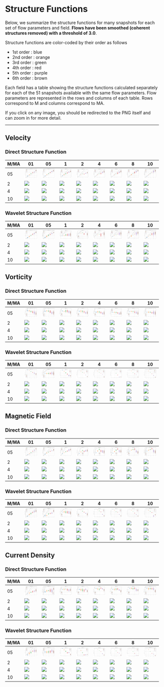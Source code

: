 # Structure Functions

Below, we summarize the structure functions for many snapshots for each set of flow parameters and field.
**Flows have been smoothed (coherent structures removed) with a threshold of 3.0**.

Structure functions are color-coded by their order as follows

  * 1st order : blue
  * 2nd order : orange
  * 3rd order : green
  * 4th order : red
  * 5th order : purple
  * 6th order : brown

Each field has a table showing the structure functions calculated separately for each of the 51 snapshots available with the same flow parameters.
Flow parameters are represented in the rows and columns of each table.
Rows correspond to M and columns correspond to MA.

If you click on any image, you should be redirected to the PNG itself and can zoom in for more detail.

---

## Velocity

### Direct Structure Function

|M/MA| 01 | 05 | 1 | 2 | 4 | 6 | 8 | 10 |
|----|----|----|---|---|---|---|---|----|
| 05 |<img src="M05MA01/w4t-plot-structure-function-ansatz-violin-128_M05MA01_avrg_vel_dsf_denoise-03d00-smooth.png">|<img src="M05MA05/w4t-plot-structure-function-ansatz-violin-128_M05MA05_avrg_vel_dsf_denoise-03d00-smooth.png">|<img src="M05MA1/w4t-plot-structure-function-ansatz-violin-128_M05MA1_avrg_vel_dsf_denoise-03d00-smooth.png">|<img src="M05MA2/w4t-plot-structure-function-ansatz-violin-128_M05MA2_avrg_vel_dsf_denoise-03d00-smooth.png">|<img src="M05MA4/w4t-plot-structure-function-ansatz-violin-128_M05MA4_avrg_vel_dsf_denoise-03d00-smooth.png">|<img src="M05MA6/w4t-plot-structure-function-ansatz-violin-128_M05MA6_avrg_vel_dsf_denoise-03d00-smooth.png">|<img src="M05MA8/w4t-plot-structure-function-ansatz-violin-128_M05MA8_avrg_vel_dsf_denoise-03d00-smooth.png">|<img src="M05MA10/w4t-plot-structure-function-ansatz-violin-128_M05MA10_avrg_vel_dsf_denoise-03d00-smooth.png">|
| 2  |<img src="M2MA01/w4t-plot-structure-function-ansatz-violin-128_M2MA01_avrg_vel_dsf_denoise-03d00-smooth.png">|<img src="M2MA05/w4t-plot-structure-function-ansatz-violin-128_M2MA05_avrg_vel_dsf_denoise-03d00-smooth.png">|<img src="M2MA1/w4t-plot-structure-function-ansatz-violin-128_M2MA1_avrg_vel_dsf_denoise-03d00-smooth.png">|<img src="M2MA2/w4t-plot-structure-function-ansatz-violin-128_M2MA2_avrg_vel_dsf_denoise-03d00-smooth.png">|<img src="M2MA4/w4t-plot-structure-function-ansatz-violin-128_M2MA4_avrg_vel_dsf_denoise-03d00-smooth.png">|<img src="M2MA6/w4t-plot-structure-function-ansatz-violin-128_M2MA6_avrg_vel_dsf_denoise-03d00-smooth.png">|<img src="M2MA8/w4t-plot-structure-function-ansatz-violin-128_M2MA8_avrg_vel_dsf_denoise-03d00-smooth.png">|<img src="M2MA10/w4t-plot-structure-function-ansatz-violin-128_M2MA10_avrg_vel_dsf_denoise-03d00-smooth.png">|
| 4  |<img src="M4MA01/w4t-plot-structure-function-ansatz-violin-128_M4MA01_avrg_vel_dsf_denoise-03d00-smooth.png">|<img src="M4MA05/w4t-plot-structure-function-ansatz-violin-128_M4MA05_avrg_vel_dsf_denoise-03d00-smooth.png">|<img src="M4MA1/w4t-plot-structure-function-ansatz-violin-128_M4MA1_avrg_vel_dsf_denoise-03d00-smooth.png">|<img src="M4MA2/w4t-plot-structure-function-ansatz-violin-128_M4MA2_avrg_vel_dsf_denoise-03d00-smooth.png">|<img src="M4MA4/w4t-plot-structure-function-ansatz-violin-128_M4MA4_avrg_vel_dsf_denoise-03d00-smooth.png">|<img src="M4MA6/w4t-plot-structure-function-ansatz-violin-128_M4MA6_avrg_vel_dsf_denoise-03d00-smooth.png">|<img src="M4MA8/w4t-plot-structure-function-ansatz-violin-128_M4MA8_avrg_vel_dsf_denoise-03d00-smooth.png">|<img src="M4MA10/w4t-plot-structure-function-ansatz-violin-128_M4MA10_avrg_vel_dsf_denoise-03d00-smooth.png">|
| 10 |<img src="M10MA01/w4t-plot-structure-function-ansatz-violin-128_M10MA01_avrg_vel_dsf_denoise-03d00-smooth.png">|<img src="M10MA05/w4t-plot-structure-function-ansatz-violin-128_M10MA05_avrg_vel_dsf_denoise-03d00-smooth.png">|<img src="M10MA1/w4t-plot-structure-function-ansatz-violin-128_M10MA1_avrg_vel_dsf_denoise-03d00-smooth.png">|<img src="M10MA2/w4t-plot-structure-function-ansatz-violin-128_M10MA2_avrg_vel_dsf_denoise-03d00-smooth.png">|<img src="M10MA4/w4t-plot-structure-function-ansatz-violin-128_M10MA4_avrg_vel_dsf_denoise-03d00-smooth.png">|<img src="M10MA6/w4t-plot-structure-function-ansatz-violin-128_M10MA6_avrg_vel_dsf_denoise-03d00-smooth.png">|<img src="M10MA8/w4t-plot-structure-function-ansatz-violin-128_M10MA8_avrg_vel_dsf_denoise-03d00-smooth.png">|<img src="M10MA10/w4t-plot-structure-function-ansatz-violin-128_M10MA10_avrg_vel_dsf_denoise-03d00-smooth.png">|

### Wavelet Structure Function

|M/MA| 01 | 05 | 1 | 2 | 4 | 6 | 8 | 10 |
|----|----|----|---|---|---|---|---|----|
| 05 |<img src="M05MA01/w4t-plot-structure-function-ansatz-violin-128_M05MA01_avrg_vel_wsf_denoise-03d00-smooth.png">|<img src="M05MA05/w4t-plot-structure-function-ansatz-violin-128_M05MA05_avrg_vel_wsf_denoise-03d00-smooth.png">|<img src="M05MA1/w4t-plot-structure-function-ansatz-violin-128_M05MA1_avrg_vel_wsf_denoise-03d00-smooth.png">|<img src="M05MA2/w4t-plot-structure-function-ansatz-violin-128_M05MA2_avrg_vel_wsf_denoise-03d00-smooth.png">|<img src="M05MA4/w4t-plot-structure-function-ansatz-violin-128_M05MA4_avrg_vel_wsf_denoise-03d00-smooth.png">|<img src="M05MA6/w4t-plot-structure-function-ansatz-violin-128_M05MA6_avrg_vel_wsf_denoise-03d00-smooth.png">|<img src="M05MA8/w4t-plot-structure-function-ansatz-violin-128_M05MA8_avrg_vel_wsf_denoise-03d00-smooth.png">|<img src="M05MA10/w4t-plot-structure-function-ansatz-violin-128_M05MA10_avrg_vel_wsf_denoise-03d00-smooth.png">|
| 2  |<img src="M2MA01/w4t-plot-structure-function-ansatz-violin-128_M2MA01_avrg_vel_wsf_denoise-03d00-smooth.png">|<img src="M2MA05/w4t-plot-structure-function-ansatz-violin-128_M2MA05_avrg_vel_wsf_denoise-03d00-smooth.png">|<img src="M2MA1/w4t-plot-structure-function-ansatz-violin-128_M2MA1_avrg_vel_wsf_denoise-03d00-smooth.png">|<img src="M2MA2/w4t-plot-structure-function-ansatz-violin-128_M2MA2_avrg_vel_wsf_denoise-03d00-smooth.png">|<img src="M2MA4/w4t-plot-structure-function-ansatz-violin-128_M2MA4_avrg_vel_wsf_denoise-03d00-smooth.png">|<img src="M2MA6/w4t-plot-structure-function-ansatz-violin-128_M2MA6_avrg_vel_wsf_denoise-03d00-smooth.png">|<img src="M2MA8/w4t-plot-structure-function-ansatz-violin-128_M2MA8_avrg_vel_wsf_denoise-03d00-smooth.png">|<img src="M2MA10/w4t-plot-structure-function-ansatz-violin-128_M2MA10_avrg_vel_wsf_denoise-03d00-smooth.png">|
| 4  |<img src="M4MA01/w4t-plot-structure-function-ansatz-violin-128_M4MA01_avrg_vel_wsf_denoise-03d00-smooth.png">|<img src="M4MA05/w4t-plot-structure-function-ansatz-violin-128_M4MA05_avrg_vel_wsf_denoise-03d00-smooth.png">|<img src="M4MA1/w4t-plot-structure-function-ansatz-violin-128_M4MA1_avrg_vel_wsf_denoise-03d00-smooth.png">|<img src="M4MA2/w4t-plot-structure-function-ansatz-violin-128_M4MA2_avrg_vel_wsf_denoise-03d00-smooth.png">|<img src="M4MA4/w4t-plot-structure-function-ansatz-violin-128_M4MA4_avrg_vel_wsf_denoise-03d00-smooth.png">|<img src="M4MA6/w4t-plot-structure-function-ansatz-violin-128_M4MA6_avrg_vel_wsf_denoise-03d00-smooth.png">|<img src="M4MA8/w4t-plot-structure-function-ansatz-violin-128_M4MA8_avrg_vel_wsf_denoise-03d00-smooth.png">|<img src="M4MA10/w4t-plot-structure-function-ansatz-violin-128_M4MA10_avrg_vel_wsf_denoise-03d00-smooth.png">|
| 10 |<img src="M10MA01/w4t-plot-structure-function-ansatz-violin-128_M10MA01_avrg_vel_wsf_denoise-03d00-smooth.png">|<img src="M10MA05/w4t-plot-structure-function-ansatz-violin-128_M10MA05_avrg_vel_wsf_denoise-03d00-smooth.png">|<img src="M10MA1/w4t-plot-structure-function-ansatz-violin-128_M10MA1_avrg_vel_wsf_denoise-03d00-smooth.png">|<img src="M10MA2/w4t-plot-structure-function-ansatz-violin-128_M10MA2_avrg_vel_wsf_denoise-03d00-smooth.png">|<img src="M10MA4/w4t-plot-structure-function-ansatz-violin-128_M10MA4_avrg_vel_wsf_denoise-03d00-smooth.png">|<img src="M10MA6/w4t-plot-structure-function-ansatz-violin-128_M10MA6_avrg_vel_wsf_denoise-03d00-smooth.png">|<img src="M10MA8/w4t-plot-structure-function-ansatz-violin-128_M10MA8_avrg_vel_wsf_denoise-03d00-smooth.png">|<img src="M10MA10/w4t-plot-structure-function-ansatz-violin-128_M10MA10_avrg_vel_wsf_denoise-03d00-smooth.png">|

## Vorticity

### Direct Structure Function

|M/MA| 01 | 05 | 1 | 2 | 4 | 6 | 8 | 10 |
|----|----|----|---|---|---|---|---|----|
| 05 |<img src="M05MA01/w4t-plot-structure-function-ansatz-violin-128_M05MA01_avrg_vort_dsf_denoise-03d00-smooth.png">|<img src="M05MA05/w4t-plot-structure-function-ansatz-violin-128_M05MA05_avrg_vort_dsf_denoise-03d00-smooth.png">|<img src="M05MA1/w4t-plot-structure-function-ansatz-violin-128_M05MA1_avrg_vort_dsf_denoise-03d00-smooth.png">|<img src="M05MA2/w4t-plot-structure-function-ansatz-violin-128_M05MA2_avrg_vort_dsf_denoise-03d00-smooth.png">|<img src="M05MA4/w4t-plot-structure-function-ansatz-violin-128_M05MA4_avrg_vort_dsf_denoise-03d00-smooth.png">|<img src="M05MA6/w4t-plot-structure-function-ansatz-violin-128_M05MA6_avrg_vort_dsf_denoise-03d00-smooth.png">|<img src="M05MA8/w4t-plot-structure-function-ansatz-violin-128_M05MA8_avrg_vort_dsf_denoise-03d00-smooth.png">|<img src="M05MA10/w4t-plot-structure-function-ansatz-violin-128_M05MA10_avrg_vort_dsf_denoise-03d00-smooth.png">|
| 2  |<img src="M2MA01/w4t-plot-structure-function-ansatz-violin-128_M2MA01_avrg_vort_dsf_denoise-03d00-smooth.png">|<img src="M2MA05/w4t-plot-structure-function-ansatz-violin-128_M2MA05_avrg_vort_dsf_denoise-03d00-smooth.png">|<img src="M2MA1/w4t-plot-structure-function-ansatz-violin-128_M2MA1_avrg_vort_dsf_denoise-03d00-smooth.png">|<img src="M2MA2/w4t-plot-structure-function-ansatz-violin-128_M2MA2_avrg_vort_dsf_denoise-03d00-smooth.png">|<img src="M2MA4/w4t-plot-structure-function-ansatz-violin-128_M2MA4_avrg_vort_dsf_denoise-03d00-smooth.png">|<img src="M2MA6/w4t-plot-structure-function-ansatz-violin-128_M2MA6_avrg_vort_dsf_denoise-03d00-smooth.png">|<img src="M2MA8/w4t-plot-structure-function-ansatz-violin-128_M2MA8_avrg_vort_dsf_denoise-03d00-smooth.png">|<img src="M2MA10/w4t-plot-structure-function-ansatz-violin-128_M2MA10_avrg_vort_dsf_denoise-03d00-smooth.png">|
| 4  |<img src="M4MA01/w4t-plot-structure-function-ansatz-violin-128_M4MA01_avrg_vort_dsf_denoise-03d00-smooth.png">|<img src="M4MA05/w4t-plot-structure-function-ansatz-violin-128_M4MA05_avrg_vort_dsf_denoise-03d00-smooth.png">|<img src="M4MA1/w4t-plot-structure-function-ansatz-violin-128_M4MA1_avrg_vort_dsf_denoise-03d00-smooth.png">|<img src="M4MA2/w4t-plot-structure-function-ansatz-violin-128_M4MA2_avrg_vort_dsf_denoise-03d00-smooth.png">|<img src="M4MA4/w4t-plot-structure-function-ansatz-violin-128_M4MA4_avrg_vort_dsf_denoise-03d00-smooth.png">|<img src="M4MA6/w4t-plot-structure-function-ansatz-violin-128_M4MA6_avrg_vort_dsf_denoise-03d00-smooth.png">|<img src="M4MA8/w4t-plot-structure-function-ansatz-violin-128_M4MA8_avrg_vort_dsf_denoise-03d00-smooth.png">|<img src="M4MA10/w4t-plot-structure-function-ansatz-violin-128_M4MA10_avrg_vort_dsf_denoise-03d00-smooth.png">|
| 10 |<img src="M10MA01/w4t-plot-structure-function-ansatz-violin-128_M10MA01_avrg_vort_dsf_denoise-03d00-smooth.png">|<img src="M10MA05/w4t-plot-structure-function-ansatz-violin-128_M10MA05_avrg_vort_dsf_denoise-03d00-smooth.png">|<img src="M10MA1/w4t-plot-structure-function-ansatz-violin-128_M10MA1_avrg_vort_dsf_denoise-03d00-smooth.png">|<img src="M10MA2/w4t-plot-structure-function-ansatz-violin-128_M10MA2_avrg_vort_dsf_denoise-03d00-smooth.png">|<img src="M10MA4/w4t-plot-structure-function-ansatz-violin-128_M10MA4_avrg_vort_dsf_denoise-03d00-smooth.png">|<img src="M10MA6/w4t-plot-structure-function-ansatz-violin-128_M10MA6_avrg_vort_dsf_denoise-03d00-smooth.png">|<img src="M10MA8/w4t-plot-structure-function-ansatz-violin-128_M10MA8_avrg_vort_dsf_denoise-03d00-smooth.png">|<img src="M10MA10/w4t-plot-structure-function-ansatz-violin-128_M10MA10_avrg_vort_dsf_denoise-03d00-smooth.png">|

### Wavelet Structure Function

|M/MA| 01 | 05 | 1 | 2 | 4 | 6 | 8 | 10 |
|----|----|----|---|---|---|---|---|----|
| 05 |<img src="M05MA01/w4t-plot-structure-function-ansatz-violin-128_M05MA01_avrg_vort_wsf_denoise-03d00-smooth.png">|<img src="M05MA05/w4t-plot-structure-function-ansatz-violin-128_M05MA05_avrg_vort_wsf_denoise-03d00-smooth.png">|<img src="M05MA1/w4t-plot-structure-function-ansatz-violin-128_M05MA1_avrg_vort_wsf_denoise-03d00-smooth.png">|<img src="M05MA2/w4t-plot-structure-function-ansatz-violin-128_M05MA2_avrg_vort_wsf_denoise-03d00-smooth.png">|<img src="M05MA4/w4t-plot-structure-function-ansatz-violin-128_M05MA4_avrg_vort_wsf_denoise-03d00-smooth.png">|<img src="M05MA6/w4t-plot-structure-function-ansatz-violin-128_M05MA6_avrg_vort_wsf_denoise-03d00-smooth.png">|<img src="M05MA8/w4t-plot-structure-function-ansatz-violin-128_M05MA8_avrg_vort_wsf_denoise-03d00-smooth.png">|<img src="M05MA10/w4t-plot-structure-function-ansatz-violin-128_M05MA10_avrg_vort_wsf_denoise-03d00-smooth.png">|
| 2  |<img src="M2MA01/w4t-plot-structure-function-ansatz-violin-128_M2MA01_avrg_vort_wsf_denoise-03d00-smooth.png">|<img src="M2MA05/w4t-plot-structure-function-ansatz-violin-128_M2MA05_avrg_vort_wsf_denoise-03d00-smooth.png">|<img src="M2MA1/w4t-plot-structure-function-ansatz-violin-128_M2MA1_avrg_vort_wsf_denoise-03d00-smooth.png">|<img src="M2MA2/w4t-plot-structure-function-ansatz-violin-128_M2MA2_avrg_vort_wsf_denoise-03d00-smooth.png">|<img src="M2MA4/w4t-plot-structure-function-ansatz-violin-128_M2MA4_avrg_vort_wsf_denoise-03d00-smooth.png">|<img src="M2MA6/w4t-plot-structure-function-ansatz-violin-128_M2MA6_avrg_vort_wsf_denoise-03d00-smooth.png">|<img src="M2MA8/w4t-plot-structure-function-ansatz-violin-128_M2MA8_avrg_vort_wsf_denoise-03d00-smooth.png">|<img src="M2MA10/w4t-plot-structure-function-ansatz-violin-128_M2MA10_avrg_vort_wsf_denoise-03d00-smooth.png">|
| 4  |<img src="M4MA01/w4t-plot-structure-function-ansatz-violin-128_M4MA01_avrg_vort_wsf_denoise-03d00-smooth.png">|<img src="M4MA05/w4t-plot-structure-function-ansatz-violin-128_M4MA05_avrg_vort_wsf_denoise-03d00-smooth.png">|<img src="M4MA1/w4t-plot-structure-function-ansatz-violin-128_M4MA1_avrg_vort_wsf_denoise-03d00-smooth.png">|<img src="M4MA2/w4t-plot-structure-function-ansatz-violin-128_M4MA2_avrg_vort_wsf_denoise-03d00-smooth.png">|<img src="M4MA4/w4t-plot-structure-function-ansatz-violin-128_M4MA4_avrg_vort_wsf_denoise-03d00-smooth.png">|<img src="M4MA6/w4t-plot-structure-function-ansatz-violin-128_M4MA6_avrg_vort_wsf_denoise-03d00-smooth.png">|<img src="M4MA8/w4t-plot-structure-function-ansatz-violin-128_M4MA8_avrg_vort_wsf_denoise-03d00-smooth.png">|<img src="M4MA10/w4t-plot-structure-function-ansatz-violin-128_M4MA10_avrg_vort_wsf_denoise-03d00-smooth.png">|
| 10 |<img src="M10MA01/w4t-plot-structure-function-ansatz-violin-128_M10MA01_avrg_vort_wsf_denoise-03d00-smooth.png">|<img src="M10MA05/w4t-plot-structure-function-ansatz-violin-128_M10MA05_avrg_vort_wsf_denoise-03d00-smooth.png">|<img src="M10MA1/w4t-plot-structure-function-ansatz-violin-128_M10MA1_avrg_vort_wsf_denoise-03d00-smooth.png">|<img src="M10MA2/w4t-plot-structure-function-ansatz-violin-128_M10MA2_avrg_vort_wsf_denoise-03d00-smooth.png">|<img src="M10MA4/w4t-plot-structure-function-ansatz-violin-128_M10MA4_avrg_vort_wsf_denoise-03d00-smooth.png">|<img src="M10MA6/w4t-plot-structure-function-ansatz-violin-128_M10MA6_avrg_vort_wsf_denoise-03d00-smooth.png">|<img src="M10MA8/w4t-plot-structure-function-ansatz-violin-128_M10MA8_avrg_vort_wsf_denoise-03d00-smooth.png">|<img src="M10MA10/w4t-plot-structure-function-ansatz-violin-128_M10MA10_avrg_vort_wsf_denoise-03d00-smooth.png">|

## Magnetic Field

### Direct Structure Function

|M/MA| 01 | 05 | 1 | 2 | 4 | 6 | 8 | 10 |
|----|----|----|---|---|---|---|---|----|
| 05 |<img src="M05MA01/w4t-plot-structure-function-ansatz-violin-128_M05MA01_avrg_mag_dsf_denoise-03d00-smooth.png">|<img src="M05MA05/w4t-plot-structure-function-ansatz-violin-128_M05MA05_avrg_mag_dsf_denoise-03d00-smooth.png">|<img src="M05MA1/w4t-plot-structure-function-ansatz-violin-128_M05MA1_avrg_mag_dsf_denoise-03d00-smooth.png">|<img src="M05MA2/w4t-plot-structure-function-ansatz-violin-128_M05MA2_avrg_mag_dsf_denoise-03d00-smooth.png">|<img src="M05MA4/w4t-plot-structure-function-ansatz-violin-128_M05MA4_avrg_mag_dsf_denoise-03d00-smooth.png">|<img src="M05MA6/w4t-plot-structure-function-ansatz-violin-128_M05MA6_avrg_mag_dsf_denoise-03d00-smooth.png">|<img src="M05MA8/w4t-plot-structure-function-ansatz-violin-128_M05MA8_avrg_mag_dsf_denoise-03d00-smooth.png">|<img src="M05MA10/w4t-plot-structure-function-ansatz-violin-128_M05MA10_avrg_mag_dsf_denoise-03d00-smooth.png">|
| 2  |<img src="M2MA01/w4t-plot-structure-function-ansatz-violin-128_M2MA01_avrg_mag_dsf_denoise-03d00-smooth.png">|<img src="M2MA05/w4t-plot-structure-function-ansatz-violin-128_M2MA05_avrg_mag_dsf_denoise-03d00-smooth.png">|<img src="M2MA1/w4t-plot-structure-function-ansatz-violin-128_M2MA1_avrg_mag_dsf_denoise-03d00-smooth.png">|<img src="M2MA2/w4t-plot-structure-function-ansatz-violin-128_M2MA2_avrg_mag_dsf_denoise-03d00-smooth.png">|<img src="M2MA4/w4t-plot-structure-function-ansatz-violin-128_M2MA4_avrg_mag_dsf_denoise-03d00-smooth.png">|<img src="M2MA6/w4t-plot-structure-function-ansatz-violin-128_M2MA6_avrg_mag_dsf_denoise-03d00-smooth.png">|<img src="M2MA8/w4t-plot-structure-function-ansatz-violin-128_M2MA8_avrg_mag_dsf_denoise-03d00-smooth.png">|<img src="M2MA10/w4t-plot-structure-function-ansatz-violin-128_M2MA10_avrg_mag_dsf_denoise-03d00-smooth.png">|
| 4  |<img src="M4MA01/w4t-plot-structure-function-ansatz-violin-128_M4MA01_avrg_mag_dsf_denoise-03d00-smooth.png">|<img src="M4MA05/w4t-plot-structure-function-ansatz-violin-128_M4MA05_avrg_mag_dsf_denoise-03d00-smooth.png">|<img src="M4MA1/w4t-plot-structure-function-ansatz-violin-128_M4MA1_avrg_mag_dsf_denoise-03d00-smooth.png">|<img src="M4MA2/w4t-plot-structure-function-ansatz-violin-128_M4MA2_avrg_mag_dsf_denoise-03d00-smooth.png">|<img src="M4MA4/w4t-plot-structure-function-ansatz-violin-128_M4MA4_avrg_mag_dsf_denoise-03d00-smooth.png">|<img src="M4MA6/w4t-plot-structure-function-ansatz-violin-128_M4MA6_avrg_mag_dsf_denoise-03d00-smooth.png">|<img src="M4MA8/w4t-plot-structure-function-ansatz-violin-128_M4MA8_avrg_mag_dsf_denoise-03d00-smooth.png">|<img src="M4MA10/w4t-plot-structure-function-ansatz-violin-128_M4MA10_avrg_mag_dsf_denoise-03d00-smooth.png">|
| 10 |<img src="M10MA01/w4t-plot-structure-function-ansatz-violin-128_M10MA01_avrg_mag_dsf_denoise-03d00-smooth.png">|<img src="M10MA05/w4t-plot-structure-function-ansatz-violin-128_M10MA05_avrg_mag_dsf_denoise-03d00-smooth.png">|<img src="M10MA1/w4t-plot-structure-function-ansatz-violin-128_M10MA1_avrg_mag_dsf_denoise-03d00-smooth.png">|<img src="M10MA2/w4t-plot-structure-function-ansatz-violin-128_M10MA2_avrg_mag_dsf_denoise-03d00-smooth.png">|<img src="M10MA4/w4t-plot-structure-function-ansatz-violin-128_M10MA4_avrg_mag_dsf_denoise-03d00-smooth.png">|<img src="M10MA6/w4t-plot-structure-function-ansatz-violin-128_M10MA6_avrg_mag_dsf_denoise-03d00-smooth.png">|<img src="M10MA8/w4t-plot-structure-function-ansatz-violin-128_M10MA8_avrg_mag_dsf_denoise-03d00-smooth.png">|<img src="M10MA10/w4t-plot-structure-function-ansatz-violin-128_M10MA10_avrg_mag_dsf_denoise-03d00-smooth.png">|

### Wavelet Structure Function

|M/MA| 01 | 05 | 1 | 2 | 4 | 6 | 8 | 10 |
|----|----|----|---|---|---|---|---|----|
| 05 |<img src="M05MA01/w4t-plot-structure-function-ansatz-violin-128_M05MA01_avrg_mag_wsf_denoise-03d00-smooth.png">|<img src="M05MA05/w4t-plot-structure-function-ansatz-violin-128_M05MA05_avrg_mag_wsf_denoise-03d00-smooth.png">|<img src="M05MA1/w4t-plot-structure-function-ansatz-violin-128_M05MA1_avrg_mag_wsf_denoise-03d00-smooth.png">|<img src="M05MA2/w4t-plot-structure-function-ansatz-violin-128_M05MA2_avrg_mag_wsf_denoise-03d00-smooth.png">|<img src="M05MA4/w4t-plot-structure-function-ansatz-violin-128_M05MA4_avrg_mag_wsf_denoise-03d00-smooth.png">|<img src="M05MA6/w4t-plot-structure-function-ansatz-violin-128_M05MA6_avrg_mag_wsf_denoise-03d00-smooth.png">|<img src="M05MA8/w4t-plot-structure-function-ansatz-violin-128_M05MA8_avrg_mag_wsf_denoise-03d00-smooth.png">|<img src="M05MA10/w4t-plot-structure-function-ansatz-violin-128_M05MA10_avrg_mag_wsf_denoise-03d00-smooth.png">|
| 2  |<img src="M2MA01/w4t-plot-structure-function-ansatz-violin-128_M2MA01_avrg_mag_wsf_denoise-03d00-smooth.png">|<img src="M2MA05/w4t-plot-structure-function-ansatz-violin-128_M2MA05_avrg_mag_wsf_denoise-03d00-smooth.png">|<img src="M2MA1/w4t-plot-structure-function-ansatz-violin-128_M2MA1_avrg_mag_wsf_denoise-03d00-smooth.png">|<img src="M2MA2/w4t-plot-structure-function-ansatz-violin-128_M2MA2_avrg_mag_wsf_denoise-03d00-smooth.png">|<img src="M2MA4/w4t-plot-structure-function-ansatz-violin-128_M2MA4_avrg_mag_wsf_denoise-03d00-smooth.png">|<img src="M2MA6/w4t-plot-structure-function-ansatz-violin-128_M2MA6_avrg_mag_wsf_denoise-03d00-smooth.png">|<img src="M2MA8/w4t-plot-structure-function-ansatz-violin-128_M2MA8_avrg_mag_wsf_denoise-03d00-smooth.png">|<img src="M2MA10/w4t-plot-structure-function-ansatz-violin-128_M2MA10_avrg_mag_wsf_denoise-03d00-smooth.png">|
| 4  |<img src="M4MA01/w4t-plot-structure-function-ansatz-violin-128_M4MA01_avrg_mag_wsf_denoise-03d00-smooth.png">|<img src="M4MA05/w4t-plot-structure-function-ansatz-violin-128_M4MA05_avrg_mag_wsf_denoise-03d00-smooth.png">|<img src="M4MA1/w4t-plot-structure-function-ansatz-violin-128_M4MA1_avrg_mag_wsf_denoise-03d00-smooth.png">|<img src="M4MA2/w4t-plot-structure-function-ansatz-violin-128_M4MA2_avrg_mag_wsf_denoise-03d00-smooth.png">|<img src="M4MA4/w4t-plot-structure-function-ansatz-violin-128_M4MA4_avrg_mag_wsf_denoise-03d00-smooth.png">|<img src="M4MA6/w4t-plot-structure-function-ansatz-violin-128_M4MA6_avrg_mag_wsf_denoise-03d00-smooth.png">|<img src="M4MA8/w4t-plot-structure-function-ansatz-violin-128_M4MA8_avrg_mag_wsf_denoise-03d00-smooth.png">|<img src="M4MA10/w4t-plot-structure-function-ansatz-violin-128_M4MA10_avrg_mag_wsf_denoise-03d00-smooth.png">|
| 10 |<img src="M10MA01/w4t-plot-structure-function-ansatz-violin-128_M10MA01_avrg_mag_wsf_denoise-03d00-smooth.png">|<img src="M10MA05/w4t-plot-structure-function-ansatz-violin-128_M10MA05_avrg_mag_wsf_denoise-03d00-smooth.png">|<img src="M10MA1/w4t-plot-structure-function-ansatz-violin-128_M10MA1_avrg_mag_wsf_denoise-03d00-smooth.png">|<img src="M10MA2/w4t-plot-structure-function-ansatz-violin-128_M10MA2_avrg_mag_wsf_denoise-03d00-smooth.png">|<img src="M10MA4/w4t-plot-structure-function-ansatz-violin-128_M10MA4_avrg_mag_wsf_denoise-03d00-smooth.png">|<img src="M10MA6/w4t-plot-structure-function-ansatz-violin-128_M10MA6_avrg_mag_wsf_denoise-03d00-smooth.png">|<img src="M10MA8/w4t-plot-structure-function-ansatz-violin-128_M10MA8_avrg_mag_wsf_denoise-03d00-smooth.png">|<img src="M10MA10/w4t-plot-structure-function-ansatz-violin-128_M10MA10_avrg_mag_wsf_denoise-03d00-smooth.png">|

## Current Density

### Direct Structure Function

|M/MA| 01 | 05 | 1 | 2 | 4 | 6 | 8 | 10 |
|----|----|----|---|---|---|---|---|----|
| 05 |<img src="M05MA01/w4t-plot-structure-function-ansatz-violin-128_M05MA01_avrg_curr_dsf_denoise-03d00-smooth.png">|<img src="M05MA05/w4t-plot-structure-function-ansatz-violin-128_M05MA05_avrg_curr_dsf_denoise-03d00-smooth.png">|<img src="M05MA1/w4t-plot-structure-function-ansatz-violin-128_M05MA1_avrg_curr_dsf_denoise-03d00-smooth.png">|<img src="M05MA2/w4t-plot-structure-function-ansatz-violin-128_M05MA2_avrg_curr_dsf_denoise-03d00-smooth.png">|<img src="M05MA4/w4t-plot-structure-function-ansatz-violin-128_M05MA4_avrg_curr_dsf_denoise-03d00-smooth.png">|<img src="M05MA6/w4t-plot-structure-function-ansatz-violin-128_M05MA6_avrg_curr_dsf_denoise-03d00-smooth.png">|<img src="M05MA8/w4t-plot-structure-function-ansatz-violin-128_M05MA8_avrg_curr_dsf_denoise-03d00-smooth.png">|<img src="M05MA10/w4t-plot-structure-function-ansatz-violin-128_M05MA10_avrg_curr_dsf_denoise-03d00-smooth.png">|
| 2  |<img src="M2MA01/w4t-plot-structure-function-ansatz-violin-128_M2MA01_avrg_curr_dsf_denoise-03d00-smooth.png">|<img src="M2MA05/w4t-plot-structure-function-ansatz-violin-128_M2MA05_avrg_curr_dsf_denoise-03d00-smooth.png">|<img src="M2MA1/w4t-plot-structure-function-ansatz-violin-128_M2MA1_avrg_curr_dsf_denoise-03d00-smooth.png">|<img src="M2MA2/w4t-plot-structure-function-ansatz-violin-128_M2MA2_avrg_curr_dsf_denoise-03d00-smooth.png">|<img src="M2MA4/w4t-plot-structure-function-ansatz-violin-128_M2MA4_avrg_curr_dsf_denoise-03d00-smooth.png">|<img src="M2MA6/w4t-plot-structure-function-ansatz-violin-128_M2MA6_avrg_curr_dsf_denoise-03d00-smooth.png">|<img src="M2MA8/w4t-plot-structure-function-ansatz-violin-128_M2MA8_avrg_curr_dsf_denoise-03d00-smooth.png">|<img src="M2MA10/w4t-plot-structure-function-ansatz-violin-128_M2MA10_avrg_curr_dsf_denoise-03d00-smooth.png">|
| 4  |<img src="M4MA01/w4t-plot-structure-function-ansatz-violin-128_M4MA01_avrg_curr_dsf_denoise-03d00-smooth.png">|<img src="M4MA05/w4t-plot-structure-function-ansatz-violin-128_M4MA05_avrg_curr_dsf_denoise-03d00-smooth.png">|<img src="M4MA1/w4t-plot-structure-function-ansatz-violin-128_M4MA1_avrg_curr_dsf_denoise-03d00-smooth.png">|<img src="M4MA2/w4t-plot-structure-function-ansatz-violin-128_M4MA2_avrg_curr_dsf_denoise-03d00-smooth.png">|<img src="M4MA4/w4t-plot-structure-function-ansatz-violin-128_M4MA4_avrg_curr_dsf_denoise-03d00-smooth.png">|<img src="M4MA6/w4t-plot-structure-function-ansatz-violin-128_M4MA6_avrg_curr_dsf_denoise-03d00-smooth.png">|<img src="M4MA8/w4t-plot-structure-function-ansatz-violin-128_M4MA8_avrg_curr_dsf_denoise-03d00-smooth.png">|<img src="M4MA10/w4t-plot-structure-function-ansatz-violin-128_M4MA10_avrg_curr_dsf_denoise-03d00-smooth.png">|
| 10 |<img src="M10MA01/w4t-plot-structure-function-ansatz-violin-128_M10MA01_avrg_curr_dsf_denoise-03d00-smooth.png">|<img src="M10MA05/w4t-plot-structure-function-ansatz-violin-128_M10MA05_avrg_curr_dsf_denoise-03d00-smooth.png">|<img src="M10MA1/w4t-plot-structure-function-ansatz-violin-128_M10MA1_avrg_curr_dsf_denoise-03d00-smooth.png">|<img src="M10MA2/w4t-plot-structure-function-ansatz-violin-128_M10MA2_avrg_curr_dsf_denoise-03d00-smooth.png">|<img src="M10MA4/w4t-plot-structure-function-ansatz-violin-128_M10MA4_avrg_curr_dsf_denoise-03d00-smooth.png">|<img src="M10MA6/w4t-plot-structure-function-ansatz-violin-128_M10MA6_avrg_curr_dsf_denoise-03d00-smooth.png">|<img src="M10MA8/w4t-plot-structure-function-ansatz-violin-128_M10MA8_avrg_curr_dsf_denoise-03d00-smooth.png">|<img src="M10MA10/w4t-plot-structure-function-ansatz-violin-128_M10MA10_avrg_curr_dsf_denoise-03d00-smooth.png">|

### Wavelet Structure Function

|M/MA| 01 | 05 | 1 | 2 | 4 | 6 | 8 | 10 |
|----|----|----|---|---|---|---|---|----|
| 05 |<img src="M05MA01/w4t-plot-structure-function-ansatz-violin-128_M05MA01_avrg_curr_wsf_denoise-03d00-smooth.png">|<img src="M05MA05/w4t-plot-structure-function-ansatz-violin-128_M05MA05_avrg_curr_wsf_denoise-03d00-smooth.png">|<img src="M05MA1/w4t-plot-structure-function-ansatz-violin-128_M05MA1_avrg_curr_wsf_denoise-03d00-smooth.png">|<img src="M05MA2/w4t-plot-structure-function-ansatz-violin-128_M05MA2_avrg_curr_wsf_denoise-03d00-smooth.png">|<img src="M05MA4/w4t-plot-structure-function-ansatz-violin-128_M05MA4_avrg_curr_wsf_denoise-03d00-smooth.png">|<img src="M05MA6/w4t-plot-structure-function-ansatz-violin-128_M05MA6_avrg_curr_wsf_denoise-03d00-smooth.png">|<img src="M05MA8/w4t-plot-structure-function-ansatz-violin-128_M05MA8_avrg_curr_wsf_denoise-03d00-smooth.png">|<img src="M05MA10/w4t-plot-structure-function-ansatz-violin-128_M05MA10_avrg_curr_wsf_denoise-03d00-smooth.png">|
| 2  |<img src="M2MA01/w4t-plot-structure-function-ansatz-violin-128_M2MA01_avrg_curr_wsf_denoise-03d00-smooth.png">|<img src="M2MA05/w4t-plot-structure-function-ansatz-violin-128_M2MA05_avrg_curr_wsf_denoise-03d00-smooth.png">|<img src="M2MA1/w4t-plot-structure-function-ansatz-violin-128_M2MA1_avrg_curr_wsf_denoise-03d00-smooth.png">|<img src="M2MA2/w4t-plot-structure-function-ansatz-violin-128_M2MA2_avrg_curr_wsf_denoise-03d00-smooth.png">|<img src="M2MA4/w4t-plot-structure-function-ansatz-violin-128_M2MA4_avrg_curr_wsf_denoise-03d00-smooth.png">|<img src="M2MA6/w4t-plot-structure-function-ansatz-violin-128_M2MA6_avrg_curr_wsf_denoise-03d00-smooth.png">|<img src="M2MA8/w4t-plot-structure-function-ansatz-violin-128_M2MA8_avrg_curr_wsf_denoise-03d00-smooth.png">|<img src="M2MA10/w4t-plot-structure-function-ansatz-violin-128_M2MA10_avrg_curr_wsf_denoise-03d00-smooth.png">|
| 4  |<img src="M4MA01/w4t-plot-structure-function-ansatz-violin-128_M4MA01_avrg_curr_wsf_denoise-03d00-smooth.png">|<img src="M4MA05/w4t-plot-structure-function-ansatz-violin-128_M4MA05_avrg_curr_wsf_denoise-03d00-smooth.png">|<img src="M4MA1/w4t-plot-structure-function-ansatz-violin-128_M4MA1_avrg_curr_wsf_denoise-03d00-smooth.png">|<img src="M4MA2/w4t-plot-structure-function-ansatz-violin-128_M4MA2_avrg_curr_wsf_denoise-03d00-smooth.png">|<img src="M4MA4/w4t-plot-structure-function-ansatz-violin-128_M4MA4_avrg_curr_wsf_denoise-03d00-smooth.png">|<img src="M4MA6/w4t-plot-structure-function-ansatz-violin-128_M4MA6_avrg_curr_wsf_denoise-03d00-smooth.png">|<img src="M4MA8/w4t-plot-structure-function-ansatz-violin-128_M4MA8_avrg_curr_wsf_denoise-03d00-smooth.png">|<img src="M4MA10/w4t-plot-structure-function-ansatz-violin-128_M4MA10_avrg_curr_wsf_denoise-03d00-smooth.png">|
| 10 |<img src="M10MA01/w4t-plot-structure-function-ansatz-violin-128_M10MA01_avrg_curr_wsf_denoise-03d00-smooth.png">|<img src="M10MA05/w4t-plot-structure-function-ansatz-violin-128_M10MA05_avrg_curr_wsf_denoise-03d00-smooth.png">|<img src="M10MA1/w4t-plot-structure-function-ansatz-violin-128_M10MA1_avrg_curr_wsf_denoise-03d00-smooth.png">|<img src="M10MA2/w4t-plot-structure-function-ansatz-violin-128_M10MA2_avrg_curr_wsf_denoise-03d00-smooth.png">|<img src="M10MA4/w4t-plot-structure-function-ansatz-violin-128_M10MA4_avrg_curr_wsf_denoise-03d00-smooth.png">|<img src="M10MA6/w4t-plot-structure-function-ansatz-violin-128_M10MA6_avrg_curr_wsf_denoise-03d00-smooth.png">|<img src="M10MA8/w4t-plot-structure-function-ansatz-violin-128_M10MA8_avrg_curr_wsf_denoise-03d00-smooth.png">|<img src="M10MA10/w4t-plot-structure-function-ansatz-violin-128_M10MA10_avrg_curr_wsf_denoise-03d00-smooth.png">|
